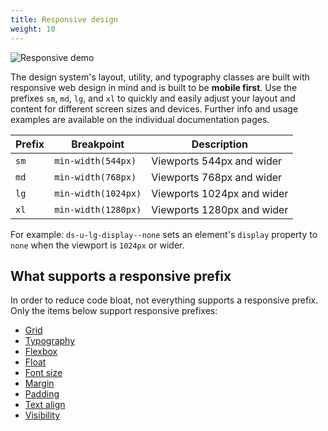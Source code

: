 ```yaml
---
title: Responsive design
weight: 10
---
```


![Responsive demo]({{root}}/public/images/responsive-demo.gif)

The design system's layout, utility, and typography classes are built with responsive web design in mind and is built to be **mobile first**. Use the prefixes `sm`, `md`, `lg`, and `xl` to quickly and easily adjust your layout and content for different screen sizes and devices. Further info and usage examples are available on the individual documentation pages.

| Prefix | Breakpoint | Description |
| ------ | ---------- | ----------- |
| `sm` | `min-width(544px)` | Viewports 544px and wider |
| `md` | `min-width(768px)` | Viewports 768px and wider |
| `lg` | `min-width(1024px)` | Viewports 1024px and wider |
| `xl` | `min-width(1280px)` | Viewports 1280px and wider |

For example: `ds-u-lg-display--none` sets an element's `display` property to `none` when the viewport is `1024px` or wider.

## What supports a responsive prefix

In order to reduce code bloat, not everything supports a responsive prefix. Only the items below support responsive prefixes:

- [Grid]({{root}}/layout/grid)
- [Typography]({{root}}/style/typography#style.typography.responsive)
- [Flexbox]({{root}}/utilities/flexbox)
- [Float]({{root}}/utilities/float#utilities.float.responsive)
- [Font size]({{root}}/utilities/font-size#utilities.font-size.responsive)
- [Margin]({{root}}/utilities/margin#utilities.margin.responsive)
- [Padding]({{root}}/utilities/padding#utilities.padding.responsive)
- [Text align]({{root}}/utilities/text-align#utilities.text-align.responsive)
- [Visibility]({{root}}/utilities/display-visibility#utilities.display-visibility.responsive)